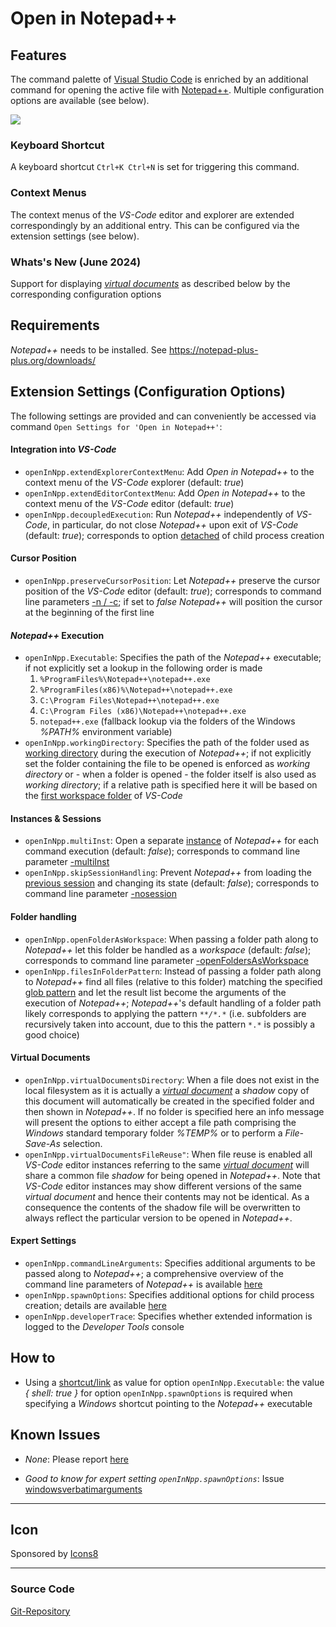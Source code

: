 # Open in Notepad++

## Features

The command palette of [Visual Studio Code](https://code.visualstudio.com/) is enriched by an additional command for opening the active file with [Notepad++](https://notepad-plus-plus.org/).
Multiple configuration options are available (see below).

![](https://user-images.githubusercontent.com/43964178/68082571-cb03ab00-fe1e-11e9-8727-14cf950e0503.PNG)

### Keyboard Shortcut
A keyboard shortcut `Ctrl+K Ctrl+N` is set for triggering this command.

### Context Menus
The context menus of the _VS-Code_ editor and explorer are extended correspondingly by an additional entry.
This can be configured via the extension settings (see below).

### Whats's New (June 2024)
Support for displaying [_virtual documents_](https://code.visualstudio.com/api/extension-guides/virtual-documents) as described below by the corresponding configuration options

## Requirements

_Notepad++_ needs to be installed. See https://notepad-plus-plus.org/downloads/

## Extension Settings (Configuration Options)

The following settings are provided and can conveniently be accessed via command `Open Settings for 'Open in Notepad++'`:

#### Integration into _VS-Code_
* `openInNpp.extendExplorerContextMenu`: Add _Open in Notepad++_ to the context menu of the _VS-Code_ explorer (default: *true*)
* `openInNpp.extendEditorContextMenu`: Add _Open in Notepad++_ to the context menu of the _VS-Code_ editor (default: *true*)
* `openInNpp.decoupledExecution`: Run _Notepad++_ independently of _VS-Code_, in particular, do not close _Notepad++_ upon exit of _VS-Code_ (default: *true*); corresponds to option [detached](https://nodejs.org/api/child_process.html#child_process_options_detached) of child process creation
#### Cursor Position
* `openInNpp.preserveCursorPosition`: Let _Notepad++_ preserve the cursor position of the _VS-Code_ editor (default: *true*); corresponds to command line parameters [-n / -c](https://npp-user-manual.org/docs/command-prompt/); if set to *false* _Notepad++_ will position the cursor at the beginning of the first line
#### _Notepad++_ Execution
* `openInNpp.Executable`: Specifies the path of the _Notepad++_ executable; if not explicitly set a lookup in the following order is made
  1. `%ProgramFiles%\Notepad++\notepad++.exe`
  2. `%ProgramFiles(x86)%\Notepad++\notepad++.exe`
  3. `C:\Program Files\Notepad++\notepad++.exe`
  4. `C:\Program Files (x86)\Notepad++\notepad++.exe`
  5. `notepad++.exe` (fallback lookup via the folders of the Windows *%PATH%* environment variable)
* `openInNpp.workingDirectory`: Specifies the path of the folder used as [working directory](https://en.wikipedia.org/wiki/Working_directory) during the execution of _Notepad++_; if not explicitly set the folder containing the file to be opened is enforced as _working directory_ or - when a folder is opened - the folder itself is also used as _working directory_; if a relative path is specified here it will be based on the [first workspace folder](https://code.visualstudio.com/docs/editor/multi-root-workspaces) of _VS-Code_
#### Instances & Sessions
* `openInNpp.multiInst`: Open a separate [instance](https://npp-user-manual.org/docs/preferences/#multi-instance) of _Notepad++_ for each command execution (default: *false*); corresponds to command line parameter [-multiInst](https://npp-user-manual.org/docs/command-prompt/)
* `openInNpp.skipSessionHandling`: Prevent _Notepad++_ from loading the [previous session](https://npp-user-manual.org/docs/preferences/#backup) and changing its state (default: *false*); corresponds to command line parameter [-nosession](https://npp-user-manual.org/docs/command-prompt/)
#### Folder handling
* `openInNpp.openFolderAsWorkspace`: When passing a folder path along to _Notepad++_ let this folder be handled as a _workspace_ (default: *false*); corresponds to command line parameter [-openFoldersAsWorkspace](https://npp-user-manual.org/docs/command-prompt/)
* `openInNpp.filesInFolderPattern`: Instead of passing a folder path along to _Notepad++_ find all files (relative to this folder) matching the specified [glob pattern](https://code.visualstudio.com/api/references/vscode-api#GlobPattern) and let the result list become the arguments of the execution of _Notepad++_; _Notepad++_'s default handling of a folder path likely corresponds to applying the pattern _``**/*.*``_ (i.e. subfolders are recursively taken into account, due to this the pattern ``*.*`` is possibly a good choice)
#### Virtual Documents
* `openInNpp.virtualDocumentsDirectory`: When a file does not exist in the local filesystem as it is actually a [_virtual document_](https://code.visualstudio.com/api/extension-guides/virtual-documents) a _shadow_ copy of this document will automatically be created in the specified folder and then shown in _Notepad++_. If no folder is specified here an info message will present the options to either accept a file path comprising the _Windows_ standard temporary folder _%TEMP%_ or to perform a _File-Save-As_ selection.
* `openInNpp.virtualDocumentsFileReuse"`: When file reuse is enabled all _VS-Code_ editor instances referring to the same [_virtual document_](https://code.visualstudio.com/api/extension-guides/virtual-documents) will share a common file _shadow_ for being opened in _Notepad++_. Note that _VS-Code_ editor instances may show different versions of the same _virtual document_ and hence their contents may not be identical. As a consequence the contents of the shadow file will be overwritten to always reflect the particular version to be opened in _Notepad++_.
#### Expert Settings
* `openInNpp.commandLineArguments`: Specifies additional arguments to be passed along to _Notepad++_; a comprehensive overview of the command line parameters of _Notepad++_ is available [here](https://npp-user-manual.org/docs/command-prompt/)
* `openInNpp.spawnOptions`: Specifies additional options for child process creation; details are available [here](https://nodejs.org/api/child_process.html#child_process_child_process_spawn_command_args_options)
* `openInNpp.developerTrace`: Specifies whether extended information is logged to the _Developer Tools_ console



## How to

* Using a [shortcut/link](https://en.wikipedia.org/wiki/Shortcut_(computing)#Microsoft_Windows) as value for option `openInNpp.Executable`: the value _{ shell: true }_ for option `openInNpp.spawnOptions` is required when specifying a _Windows_ shortcut pointing to the _Notepad++_ executable



## Known Issues

* _None_:
Please report [here](https://github.com/CSeitel/open-in-npp/issues)

* _Good to know for expert setting `openInNpp.spawnOptions`_:
Issue [windowsverbatimarguments](https://stackoverflow.com/questions/78422012/executable-name-gets-argument-with-windowsverbatimarguments-true-node-child)

-----------------------------------------------------------------------------------------------------------

## Icon
Sponsored by [Icons8](https://icons8.com/)

-----------------------------------------------------------------------------------------------------------
### Source Code

[Git-Repository](https://github.com/CSeitel/open-in-npp)